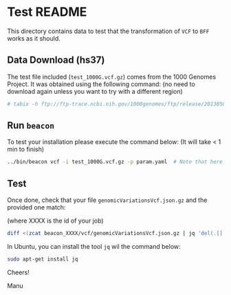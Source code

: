 # Test README

This directory contains data to test that the transformation of `VCF` to `BFF` works as it should.

## Data Download (hs37)

The test file included (`test_1000G.vcf.gz`) comes from the 1000 Genomes Project. It was obtained using the following command:
(no need to download again unless you want to try with a different region)

```bash
# tabix -h ftp://ftp-trace.ncbi.nih.gov/1000genomes/ftp/release/20130502/ALL.chr1.phase3_shapeit2_mvncall_integrated_v5a.20130502.genotypes.vcf.gz 1:10000-200000 | bgzip > test_1000G.vcf.gz
```

## Run `beacon`

To test your installation please execute the command below:
(It will take < 1 min to finish) 

```bash
../bin/beacon vcf -i test_1000G.vcf.gz -p param.yaml  # Note that here we used hs37 as a reference genome
```

## Test

Once done, check that your file `genomicVariationsVcf.json.gz` and the provided one match:

(where XXXX is the id of your job)

```bash
diff <(zcat beacon_XXXX/vcf/genomicVariationsVcf.json.gz | jq 'del(.[]._info)' -S) <(zcat beacon_166403275914916/vcf/genomicVariationsVcf.json.gz | jq 'del(.[]._info)' -S) 
```

In Ubuntu, you can install the tool `jq` wil the command below:

```bash
sudo apt-get install jq
```

Cheers!

Manu
